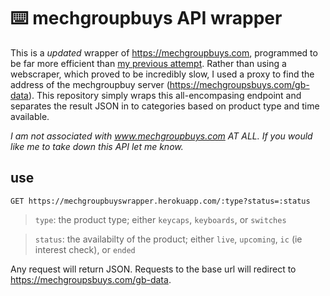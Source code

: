 # ⌨️ mechgroupbuys API wrapper 

This is a *updated* wrapper of https://mechgroupbuys.com, programmed to be far more efficient than [my previous attempt](https://github.com/louismeunier/mechgroupbuys-api). Rather than using a webscraper, which proved to be incredibly slow, I used a proxy to find the address of the mechgroupbuy server (https://mechgroupsbuys.com/gb-data). This repository simply wraps this all-encompasing endpoint and separates the result JSON in to categories based on product type and time available.

*I am not associated with www.mechgroupbuys.com AT ALL. If you would like me to take down this API let me know.*

## use 
 `GET https://mechgroupbuyswrapper.herokuapp.com/:type?status=:status`


 > `type`: the product type; either `keycaps`, `keyboards`, or `switches`

  >`status`: the availabilty of the product; either `live`, `upcoming`, `ic` (ie interest check), or `ended`

Any request will return JSON. Requests to the base url will redirect to https://mechgroupsbuys.com/gb-data.